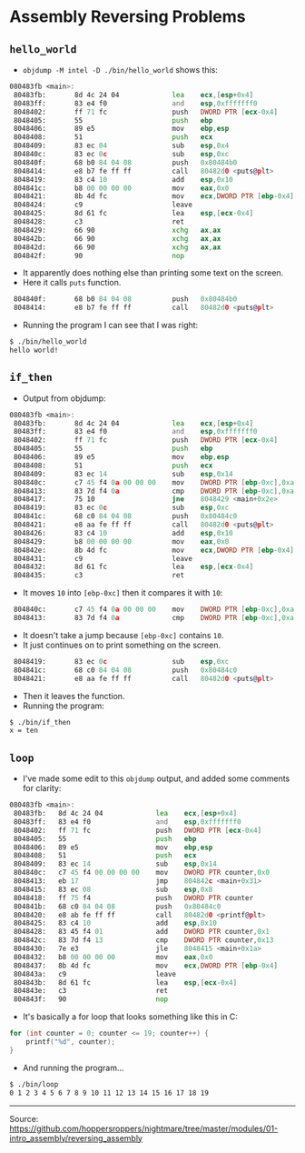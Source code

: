 # Assembly Reversing Problems

## `hello_world`

- `objdump -M intel -D ./bin/hello_world` shows this:

```asm
080483fb <main>:
 80483fb:       8d 4c 24 04             lea    ecx,[esp+0x4]
 80483ff:       83 e4 f0                and    esp,0xfffffff0
 8048402:       ff 71 fc                push   DWORD PTR [ecx-0x4]
 8048405:       55                      push   ebp
 8048406:       89 e5                   mov    ebp,esp
 8048408:       51                      push   ecx
 8048409:       83 ec 04                sub    esp,0x4
 804840c:       83 ec 0c                sub    esp,0xc
 804840f:       68 b0 84 04 08          push   0x80484b0
 8048414:       e8 b7 fe ff ff          call   80482d0 <puts@plt>
 8048419:       83 c4 10                add    esp,0x10
 804841c:       b8 00 00 00 00          mov    eax,0x0
 8048421:       8b 4d fc                mov    ecx,DWORD PTR [ebp-0x4]
 8048424:       c9                      leave
 8048425:       8d 61 fc                lea    esp,[ecx-0x4]
 8048428:       c3                      ret
 8048429:       66 90                   xchg   ax,ax
 804842b:       66 90                   xchg   ax,ax
 804842d:       66 90                   xchg   ax,ax
 804842f:       90                      nop
```

- It apparently does nothing else than printing some text on the screen.
- Here it calls `puts` function.

```asm
 804840f:       68 b0 84 04 08          push   0x80484b0
 8048414:       e8 b7 fe ff ff          call   80482d0 <puts@plt>
```

- Running the program I can see that I was right:

```sh
$ ./bin/hello_world
hello world!
```

## `if_then`

- Output from objdump:

```asm
080483fb <main>:
 80483fb:       8d 4c 24 04             lea    ecx,[esp+0x4]
 80483ff:       83 e4 f0                and    esp,0xfffffff0
 8048402:       ff 71 fc                push   DWORD PTR [ecx-0x4]
 8048405:       55                      push   ebp
 8048406:       89 e5                   mov    ebp,esp
 8048408:       51                      push   ecx
 8048409:       83 ec 14                sub    esp,0x14
 804840c:       c7 45 f4 0a 00 00 00    mov    DWORD PTR [ebp-0xc],0xa
 8048413:       83 7d f4 0a             cmp    DWORD PTR [ebp-0xc],0xa
 8048417:       75 10                   jne    8048429 <main+0x2e>
 8048419:       83 ec 0c                sub    esp,0xc
 804841c:       68 c0 84 04 08          push   0x80484c0
 8048421:       e8 aa fe ff ff          call   80482d0 <puts@plt>
 8048426:       83 c4 10                add    esp,0x10
 8048429:       b8 00 00 00 00          mov    eax,0x0
 804842e:       8b 4d fc                mov    ecx,DWORD PTR [ebp-0x4]
 8048431:       c9                      leave
 8048432:       8d 61 fc                lea    esp,[ecx-0x4]
 8048435:       c3                      ret
```

- It moves `10` into `[ebp-0xc]` then it compares it with `10`:

```asm
 804840c:       c7 45 f4 0a 00 00 00    mov    DWORD PTR [ebp-0xc],0xa
 8048413:       83 7d f4 0a             cmp    DWORD PTR [ebp-0xc],0xa
```

- It doesn't take a jump because `[ebp-0xc]` contains `10`.
- It just continues on to print something on the screen.

```asm
 8048419:       83 ec 0c                sub    esp,0xc
 804841c:       68 c0 84 04 08          push   0x80484c0
 8048421:       e8 aa fe ff ff          call   80482d0 <puts@plt>
 ```
- Then it leaves the function.
- Running the program:

```sh
$ ./bin/if_then
x = ten
```

## `loop`

- I've made some edit to this `objdump` output, and added some comments for clarity:

```asm
080483fb <main>:
 80483fb:	8d 4c 24 04          	lea    ecx,[esp+0x4]
 80483ff:	83 e4 f0             	and    esp,0xfffffff0
 8048402:	ff 71 fc             	push   DWORD PTR [ecx-0x4]
 8048405:	55                   	push   ebp
 8048406:	89 e5                	mov    ebp,esp
 8048408:	51                   	push   ecx
 8048409:	83 ec 14             	sub    esp,0x14
 804840c:	c7 45 f4 00 00 00 00 	mov    DWORD PTR counter,0x0        ; counter = 0
 8048413:	eb 17                	jmp    804842c <main+0x31>
 8048415:	83 ec 08             	sub    esp,0x8                      ; prepare printf call
 8048418:	ff 75 f4             	push   DWORD PTR counter
 804841b:	68 c0 84 04 08       	push   0x80484c0
 8048420:	e8 ab fe ff ff       	call   80482d0 <printf@plt>         ; printf("%d", counter);
 8048425:	83 c4 10             	add    esp,0x10
 8048428:	83 45 f4 01          	add    DWORD PTR counter,0x1        ; counter++;
 804842c:	83 7d f4 13          	cmp    DWORD PTR counter,0x13       ; counter == 19
 8048430:	7e e3                	jle    8048415 <main+0x1a>
 8048432:	b8 00 00 00 00       	mov    eax,0x0
 8048437:	8b 4d fc             	mov    ecx,DWORD PTR [ebp-0x4]
 804843a:	c9                   	leave
 804843b:	8d 61 fc             	lea    esp,[ecx-0x4]
 804843e:	c3                   	ret
 804843f:	90                   	nop
```

- It's basically a for loop that looks something like this in C:

```c
for (int counter = 0; counter <= 19; counter++) {
    printf("%d", counter);
}
```

- And running the program...

```sh
$ ./bin/loop
0 1 2 3 4 5 6 7 8 9 10 11 12 13 14 15 16 17 18 19
```

---

Source: https://github.com/hoppersroppers/nightmare/tree/master/modules/01-intro_assembly/reversing_assembly
